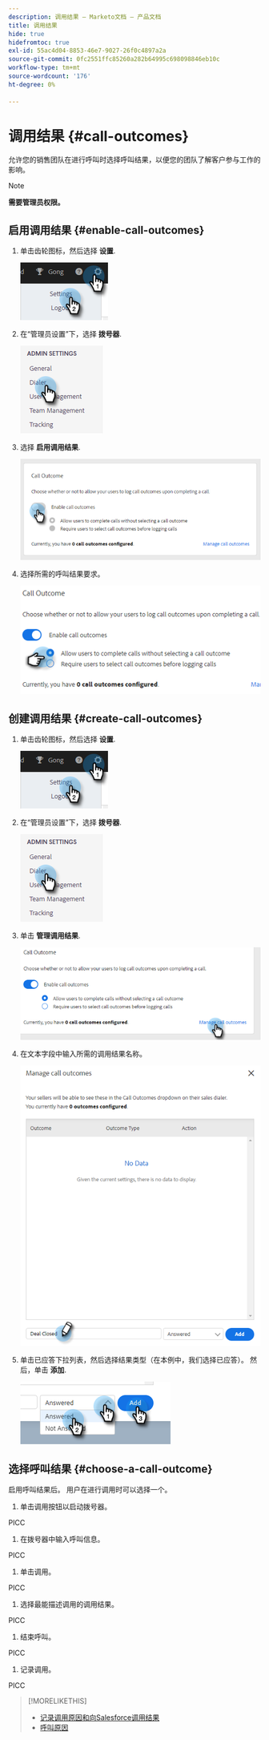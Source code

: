 ```yaml
---
description: 调用结果 — Marketo文档 — 产品文档
title: 调用结果
hide: true
hidefromtoc: true
exl-id: 55ac4d04-8853-46e7-9027-26f0c4897a2a
source-git-commit: 0fc2551ffc85260a282b64995c698098846eb10c
workflow-type: tm+mt
source-wordcount: '176'
ht-degree: 0%

---
```


# 调用结果 {#call-outcomes}

允许您的销售团队在进行呼叫时选择呼叫结果，以便您的团队了解客户参与工作的影响。

>[!NOTE]
>
>**需要管理员权限。**

## 启用调用结果 {#enable-call-outcomes}

1. 单击齿轮图标，然后选择 **设置**.

   ![](assets/call-outcomes-1.png)

1. 在“管理员设置”下，选择 **拨号器**.

   ![](assets/call-outcomes-2.png)

1. 选择 **启用调用结果**.

   ![](assets/call-outcomes-3.png)

1. 选择所需的呼叫结果要求。

   ![](assets/call-outcomes-4.png)

## 创建调用结果 {#create-call-outcomes}

1. 单击齿轮图标，然后选择 **设置**.

   ![](assets/call-outcomes-5.png)

1. 在“管理员设置”下，选择 **拨号器**.

   ![](assets/call-outcomes-6.png)

1. 单击 **管理调用结果**.

   ![](assets/call-outcomes-7.png)

1. 在文本字段中输入所需的调用结果名称。

   ![](assets/call-outcomes-8.png)

1. 单击已应答下拉列表，然后选择结果类型（在本例中，我们选择已应答）。 然后，单击 **添加**.

   ![](assets/call-outcomes-9.png)

## 选择呼叫结果 {#choose-a-call-outcome}

启用呼叫结果后。 用户在进行调用时可以选择一个。

1. 单击调用按钮以启动拨号器。

PICC

1. 在拨号器中输入呼叫信息。

PICC

1. 单击调用。

PICC

1. 选择最能描述调用的调用结果。

PICC

1. 结束呼叫。

PICC

1. 记录调用。

PICC

>[!MORELIKETHIS]
>
>* [记录调用原因和向Salesforce调用结果](/help/marketo/product-docs/marketo-sales-connect/phone/log-call-reasons-and-call-outcomes-to-salesforce.md)
>* [呼叫原因](/help/marketo/product-docs/marketo-sales-connect/phone/call-reasons.md)

